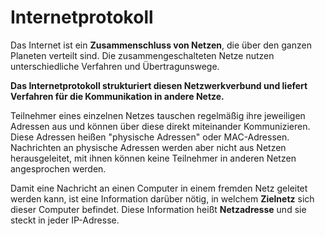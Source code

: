 # Internetprotokoll

Das Internet ist ein **Zusammenschluss von Netzen**, die über den ganzen Planeten verteilt sind. Die zusammengeschalteten Netze nutzen unterschiedliche Verfahren und Übertragunswege.

**Das Internetprotokoll strukturiert diesen Netzwerkverbund und liefert Verfahren für die Kommunikation in andere Netze.**

Teilnehmer eines einzelnen Netzes tauschen regelmäßig ihre jeweiligen Adressen aus und können über diese direkt miteinander Kommunizieren. Diese Adressen heißen "physische Adressen" oder MAC-Adressen. Nachrichten an physische Adressen werden aber nicht aus Netzen herausgeleitet, mit ihnen können keine Teilnehmer in anderen Netzen angesprochen werden.

Damit eine Nachricht an einen Computer in einem fremden Netz geleitet werden kann, ist eine Information darüber nötig, in welchem **Zielnetz** sich dieser Computer befindet. Diese Information heißt **Netzadresse** und sie steckt in jeder IP-Adresse.

